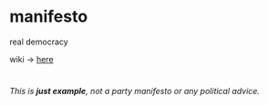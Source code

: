 # manifesto
real democracy

wiki -> [here](https://github.com/mosi-sol/manifesto/wiki) 

#

_This is **just example**, not a party manifesto or any political advice._

